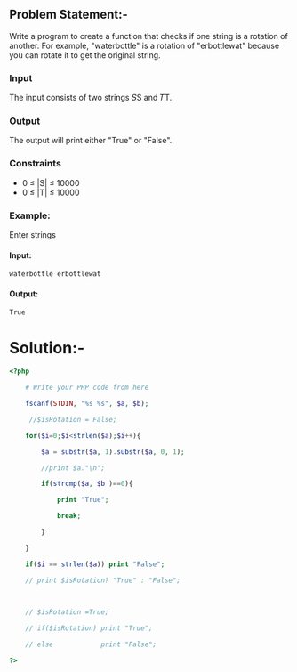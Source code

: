 
## Problem Statement:-

Write a program to create a function that checks if one string is a rotation of another. For example, "waterbottle" is a rotation of "erbottlewat" because you can rotate it to get the original string.
### Input
The input consists of two strings 𝑆S and 𝑇T.
### Output
The output will print either "True" or "False".
### Constraints
- 0 ≤ |S| ≤ 10000
- 0 ≤ |T| ≤ 10000
### Example:
Enter strings
#### Input:
```
waterbottle erbottlewat
```

#### Output:
```
True
```

# Solution:-
```php
<?php

    # Write your PHP code from here

    fscanf(STDIN, "%s %s", $a, $b);

     //$isRotation = False;

    for($i=0;$i<strlen($a);$i++){

        $a = substr($a, 1).substr($a, 0, 1);

        //print $a."\n";

        if(strcmp($a, $b )==0){

            print "True";

            break;

        }

    }

    if($i == strlen($a)) print "False";

    // print $isRotation? "True" : "False";

  

    // $isRotation =True;

    // if($isRotation) print "True";

    // else            print "False";

?>
```